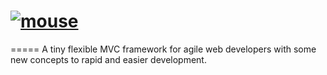 [![mouse](http://labs.gurron.com/trove/mouse_logo.png)](https://github.com/ulpmori/mouse/)
=====
=====
A tiny flexible MVC framework for agile web developers with some new concepts to rapid and easier development.
